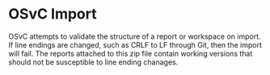 OSvC Import
===========

OSvC attempts to validate the structure of a report or workspace on import.  If line endings are changed, such as CRLF to LF through Git, then the import will fail.  The reports attached to this zip file contain working versions that should not be susceptible to line ending chanages.